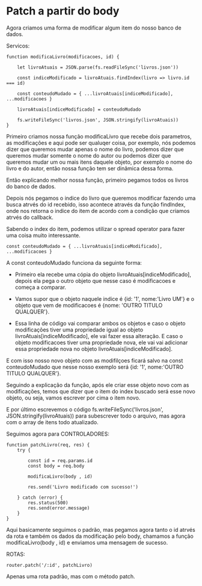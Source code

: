 # Patch a partir do body

Agora criamos uma forma de modificar algum item do nosso banco de dados.

Servicos:

    function modificaLivro(modificacoes, id) {

        let livroAtuais = JSON.parse(fs.readFileSync('livros.json'))

        const indiceModificado = livroAtuais.findIndex(livro => livro.id === id)

        const conteudoMudado = { ...livroAtuais[indiceModificado], ...modificacoes }

        livroAtuais[indiceModificado] = conteudoMudado

        fs.writeFileSync('livros.json', JSON.stringify(livroAtuais))
    }

Primeiro criamos nossa função modificaLivro que recebe dois parametros, as modificações e aqui pode ser qualuqer coisa, por exemplo, nós podemos dizer que queremos mudar apenas o nome do livro, podemos dizer que queremos mudar somente o nome do autor ou podemos dizer que queremos mudar um ou mais itens daquele objeto, por exemplo o nome do livro e do autor, então nossa função tem ser dinâmica dessa forma.

Então explicando melhor nossa função, primeiro pegamos todos os livros do banco de dados.

Depois nós pegamos o indice do livro que queremos modificar fazendo uma busca atrvés do id recebido, isso acontece através da função findIndex, onde nos retorna o indice do item de acordo com a condição que criamos atrvés do callback.

Sabendo o index do item, podemos utilizar o spread operator para fazer uma coisa muito interessante.

    const conteudoMudado = { ...livroAtuais[indiceModificado], ...modificacoes }

A const conteudoMudado funciona da seguinte forma:

- Primeiro ela recebe uma cópia do objeto livroAtuais[indiceModificado], depois ela pega o outro objeto que nesse caso é modificacoes e começa a comparar.

- Vamos supor que o objeto naquele indice é {id: '1', nome:'Livro UM'} e o objeto que vem de modificacoes é {nome: 'OUTRO TITULO QUALQUER'}.

- Essa linha de código vai comparar ambos os objetos e caso o objeto modificações tiver uma propriedade igual ao objeto livroAtuais[indiceModificado], ele vai fazer essa alteração. E caso o objeto modificacoes tiver uma propriedade nova, ele vai vai adicionar essa propriedade nova no objeto livroAtuais[indiceModificado].

E com isso nosso novo objeto com as modifilçoes ficará salvo na const conteudoMudado que nesse nosso exemplo será {id: '1', nome:'OUTRO TITULO QUALQUER'}.

Seguindo a explicação da função, após ele criar esse objeto novo com as modificações, temos que dizer que o item do index buscado será esse novo objeto, ou seja, vamos escrever por cima o item novo.

E por último escrevemos o código fs.writeFileSync('livros.json', JSON.stringify(livroAtuais)) para subescrever todo o arquivo, mas agora com o array de itens todo atualizado.


Seguimos agora para CONTROLADORES:

    function patchLivro(req, res) {
        try {

            const id = req.params.id
            const body = req.body

            modificaLivro(body , id)

            res.send('Livro modificado com sucesso!')
            
        } catch (error) {
            res.status(500)
            res.send(error.message)
        }
    }

Aqui basicamente seguimos o padrão, mas pegamos agora tanto o id atrvés da rota e também os dados da modificação pelo body, chamamos a função  modificaLivro(body , id) e enviamos uma mensagem de sucesso.

ROTAS:

    router.patch('/:id', patchLivro)

Apenas uma rota padrão, mas com o método patch.
